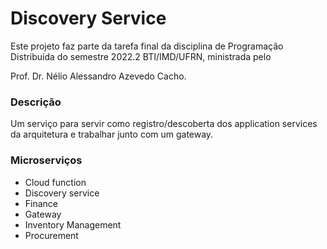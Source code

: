# Discovery Service

Este projeto faz parte da tarefa final da disciplina de Programação Distribuída do semestre 2022.2 BTI/IMD/UFRN, ministrada pelo

Prof. Dr. Nélio Alessandro Azevedo Cacho.

### Descrição
Um serviço para servir como registro/descoberta dos application services da arquitetura e trabalhar junto com um gateway.


### Microserviços 
- Cloud function
- Discovery service
- Finance
- Gateway
- Inventory Management
- Procurement
